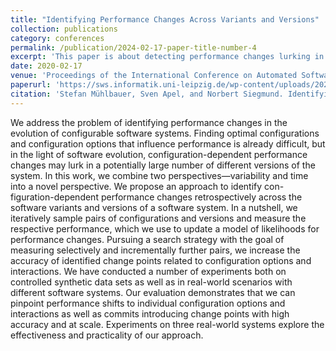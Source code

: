 ```yaml
---
title: "Identifying Performance Changes Across Variants and Versions"
collection: publications
category: conferences
permalink: /publication/2024-02-17-paper-title-number-4
excerpt: 'This paper is about detecting performance changes lurking in the development history of a software system.'
date: 2020-02-17
venue: 'Proceedings of the International Conference on Automated Software Engineering 2020 (ASE 2020)'
paperurl: 'https://sws.informatik.uni-leipzig.de/wp-content/uploads/2020/09/mas_ase_2020.pdf'
citation: 'Stefan Mühlbauer, Sven Apel, and Norbert Siegmund. Identifying Software Performance Changes Across Variants and Versions. Automated Software Engineering (ASE), pages 611–622. ACM, 2020.'
---
```


We address the problem of identifying performance changes in the evolution of configurable software systems. Finding optimal
configurations and configuration options that influence performance is already difficult, but in the light of software evolution,
configuration-dependent performance changes may lurk in a potentially large number of different versions of the system.
In this work, we combine two perspectives—variability and time into a novel perspective. We propose an approach to identify con-
figuration-dependent performance changes retrospectively across the software variants and versions of a software system. In a nutshell, we iteratively sample pairs of configurations and versions and measure the respective performance, which we use to update a
model of likelihoods for performance changes. Pursuing a search strategy with the goal of measuring selectively and incrementally
further pairs, we increase the accuracy of identified change points related to configuration options and interactions.
We have conducted a number of experiments both on controlled synthetic data sets as well as in real-world scenarios with different software systems. Our evaluation demonstrates that we can pinpoint performance shifts to individual configuration options
and interactions as well as commits introducing change points with high accuracy and at scale. Experiments on three real-world
systems explore the effectiveness and practicality of our approach.
